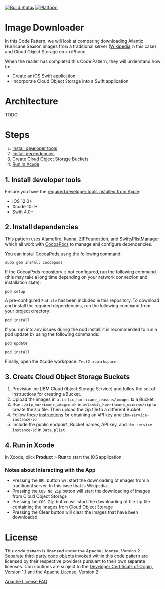 [![Build Status](https://travis-ci.com/IBM/swift-cloud-object-storage-example.svg?branch=master)](https://travis-ci.com/IBM/swift-cloud-object-storage-example)
[![Platform](https://img.shields.io/badge/platform-ios_swift-lightgrey.svg?style=flat)](https://developer.apple.com/swift/)

# Image Downloader
In this Code Pattern, we will look at comparing downloading Atlantic Hurricane Season images from a traditional server ([Wikipedia](https://en.wikipedia.org/wiki/Atlantic_hurricane_season ) in this case) and Cloud Object Storage on an iPhone.

When the reader has completed this Code Pattern, they will understand how to:

* Create an iOS Swift application
* Incorporate Cloud Object Storage into a Swift application

# Architecture

TODO

# Steps

1. [Install developer tools](#1-install-developer-tools)
2. [Install dependencies](#2-install-dependencies)
3. [Create Cloud Object Storage Buckets](#3-create-cloud-object-storage-buckets)
4. [Run in Xcode](#4-run-in-xcode)

## 1. Install developer tools

Ensure you have the [required developer tools installed from Apple](https://developer.apple.com/download/):

* iOS 12.0+
* Xcode 10.0+
* Swift 4.0+

## 2. Install dependencies

This pattern uses [Alamofire](https://github.com/Alamofire/Alamofire), [Kanna](https://github.com/tid-kijyun/Kanna), [ZIPFoundation](https://github.com/weichsel/ZIPFoundation), and [SwiftyPlistManager](https://github.com/rebeloper/SwiftyPlistManager) which all work with [CocoaPods](https://cocoapods.org/) to manage and configure dependencies.

You can install CocoaPods using the following command:

```
sudo gem install cocoapods
```

If the CocoaPods repository is not configured, run the following command (this may take a long time depending on your network connection and installation state):

```
pod setup
```

A pre-configured `Podfile` has been included in this repository. To download and install the required dependencies, run the following command from your project directory:

```
pod install
```

If you run into any issues during the pod install, it is recommended to run a pod update by using the following commands:

```
pod update
```

```
pod install
```

Finally, open the Xcode workspace: `Test2.xcworkspace`.

## 3. Create Cloud Object Storage Buckets

1. Provision the [IBM Cloud Object Storage Service] and follow the set of instructions for creating a Bucket.
2. Upload the images in `atlantic_hurricane_seasons/images` to a Bucket. 
3. Run `./zip_hurricane_images.sh` in `atlantic_hurrincane_seasons/zip` to create the zip file. Then upload the zip file to a different Bucket.
4. Follow these [instructions](https://console.bluemix.net/docs/services/cloud-object-storage/cli/curl.html#request-an-iam-token-using-an-api-key) for obtaining an API key and `ibm-service-instance-id`
5. Include the public endpoint, Bucket names, API key, and `ibm-service-instance-id` in `Data.plist`

## 4. Run in Xcode

In Xcode, click **Product** > **Run** to start the iOS application.

### Notes about Interacting with the App
* Pressing the `URL` button will start the downloading of images from a traditional server. In this case that is Wikipedia.
* Pressing the `COS No Zip` button will start the downloading of images from Cloud Object Storage
* Pressing the `COS Zip` button will start the downloading of the zip file containing the images from Cloud Object Storage
* Pressing the Clear button will clear the images that have been downloaded.

# License

This code pattern is licensed under the Apache License, Version 2. Separate third-party code objects invoked within this code pattern are licensed by their respective providers pursuant to their own separate licenses. Contributions are subject to the [Developer Certificate of Origin, Version 1.1](https://developercertificate.org/) and the [Apache License, Version 2](https://www.apache.org/licenses/LICENSE-2.0.txt).

[Apache License FAQ](https://www.apache.org/foundation/license-faq.html#WhatDoesItMEAN)
